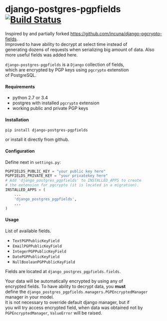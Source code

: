 # django-postgres-pgpfields [![Build Status](https://travis-ci.org/coldmind/django-postgres-pgpfields.svg?branch=master)](https://travis-ci.org/coldmind/django-postgres-pgpfields?branch=master)

Inspired by and partially forked https://github.com/incuna/django-pgcrypto-fields.  
Improved to have ability to decrypt at select time instead of  
generating dozens of requests when serializing big amount of data.
Also more useful fields was added here.

`django-postgres-pgpfields` is a `Django` collection of fields,  
which are encrypted by PGP keys using `pgcrypto` extenstion  
of PostgreSQL.

#### Requirements

 - python 2.7 or 3.4
 - postgres with installed `pgcrypto` extension
 - working public and private PGP keys

#### Installation

```
pip install django-postgres-pgpfields
```

or install it directly from github. 

#### Configuration

Define next in `settings.py`:

```python
PGPFIELDS_PUBLIC_KEY = "your public key here"  
PGPFIELDS_PRIVATE_KEY = "your privatekey here"  
# Add 'django_postgres_pgpfields' to INSTALLED_APPS to create  
# the extension for pgcrypto (it is located in a migration).  
INSTALLED_APPS = (  
    ...  
    'django_postgres_pgpfields',  
    ...  
)  
```

#### Usage

List of available fields.

 - `TextPGPPublicKeyField`
 - `EmailPGPPublicKeyField`
 - `IntegerPGPPublicKeyField`
 - `DatePGPPublicKeyField`
 - `NullBooleanPGPPublicKeyField`

Fields are located at `django_postgres_pgpfields.fields`.  

Your data will be automatically encrypted by using any of  
encrypted fields. To have ability to decrypt data, you **must**  
define the `django_postgres_pgpfields.managers.PGPEncryptedManager`  
manager in your model.  
It is not necessary to override default django manager, but if  
you will try access encrypted field, when data was obtained not by  
`PGPEncryptedManager`, `ValueError` will be raised.
